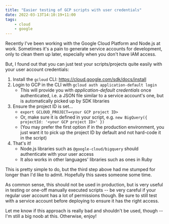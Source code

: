 ```yaml
---
title: "Easier testing of GCP scripts with user credentials"
date: 2022-03-13T14:10:19+11:00
tags:
    - cloud
    - google
---
```


Recently I've been working with the Google Cloud Platform and Node.js at work. Sometimes it's a pain to generate service accounts for development, only to clean them up later, especially when you don't have IAM access. 

But, I found out that you can just test your scripts/projects quite easily with your user account credentials:

1. Install the `gcloud` CLI: https://cloud.google.com/sdk/docs/install
2. Login to GCP in the CLI with `gcloud auth application-default login`
   - This will provide you with *application-default credentials* once authenticated, i.e. a JSON file similar to a service account's one, but is automatically picked up by SDK libraries
3. Ensure the project ID is set...
   - `export GCLOUD_PROJECT=<your GCP project ID>`
   - Or, make sure it is defined in your script, e.g. `new BigQuery({ projectId: '<your GCP project ID>' })`
   - (You may prefer the first option if in the production environment, you just want it to pick up the project ID by default and not hard-code it in the script)
4. That's it!
   - Node.js libraries such as `@google-cloud/bigquery` should authenticate with your user access
   - It also works in other languages' libraries such as ones in Ruby

This is pretty simple to do, but the third step above had me stumped for longer than I'd like to admit. Hopefully this saves someone some time.

As common sense, this should not be used in production, but is very useful in testing or one-off manually executed scripts -- be very careful if your regular user account has a lot of permissions though. Be sure to still test with a service account before deploying to ensure it has the right access.

Let me know if this approach is really bad and shouldn't be used, though -- I'm still a big noob at this. Otherwise, enjoy!
